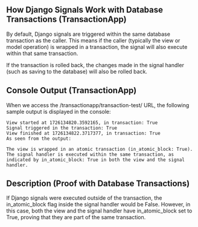 ## How Django Signals Work with Database Transactions (TransactionApp)
By default, Django signals are triggered within the same database transaction as the caller. This means if the caller (typically the view or model operation) is wrapped in a transaction, the signal will also execute within that same transaction.

If the transaction is rolled back, the changes made in the signal handler (such as saving to the database) will also be rolled back.

## Console Output (TransactionApp)
When we access the /transactionapp/transaction-test/ URL, the following sample output is displayed in the console:

    View started at 1726134820.3592165, in transaction: True
    Signal triggered in the transaction: True
    View finished at 1726134822.3717377, in transaction: True
    As seen from the output:

    The view is wrapped in an atomic transaction (in_atomic_block: True).
    The signal handler is executed within the same transaction, as indicated by in_atomic_block: True in both the view and the signal handler.

## Description (Proof with Database Transactions)
If Django signals were executed outside of the transaction, the in_atomic_block flag inside the signal handler would be False. However, in this case, both the view and the signal handler have in_atomic_block set to True, proving that they are part of the same transaction.
